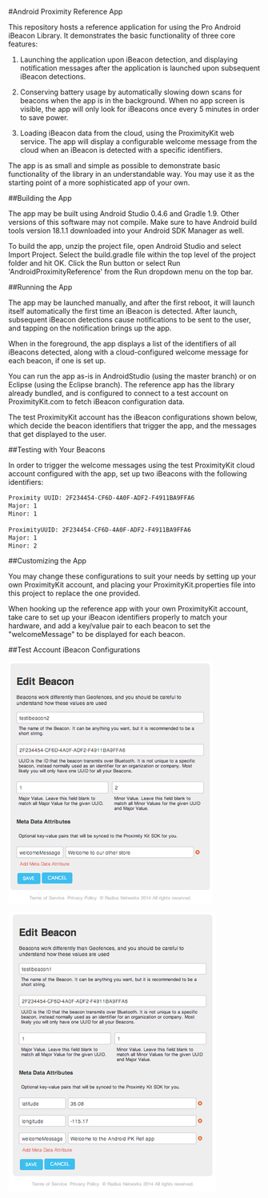 #Android Proximity Reference App

This repository hosts a reference application for using the Pro Android iBeacon Library.  It demonstrates the basic functionality of three core features:

1. Launching the application upon iBeacon detection, and displaying notification messages after the application is launched upon subsequent iBeacon detections.

2. Conserving battery usage by automatically slowing down scans for beacons when the app is in the background.  When no app screen is visible, the app will only look for iBeacons once every 5 minutes in order to save power.

3. Loading iBeacon data from the cloud, using the ProximityKit web service.  The app will display a configurable welcome message from the cloud when an iBeacon is detected with a specific identifiers.

The app is as small and simple as possible to demonstrate basic functionality of the library in an understandable way.  You may use it as the starting point of a more sophisticated app of your own.

##Building the App

The app may be built using Android Studio 0.4.6 and Gradle 1.9. Other versions of this software may not compile. Make sure to have Android build tools version 18.1.1 downloaded into your Android SDK Manager as well. 

To build the app, unzip the project file, open Android Studio and select Import Project. Select the build.gradle file within the top level of the project folder and hit OK. Click the Run button or select Run 'AndroidProximityReference' from the Run dropdown menu on the top bar.

##Running the App

The app may be launched manually, and after the first reboot, it will launch itself automatically the first time an iBeacon is detected.  After launch, subsequent iBeacon detections cause notifications to be sent to the user, and tapping on the notification brings up the app.

When in the foreground, the app displays a list of the identifiers of all iBeacons detected, along with a cloud-configured welcome message for each beacon, if one is set up.

You can run the app as-is in AndroidStudio (using the master branch) or on Eclipse (using the Eclipse branch).  The reference app has the library already bundled, and is configured to connect to a test account on ProximityKit.com to fetch iBeacon configuration data.

The test ProximityKit account has the iBeacon configurations shown below, which decide the beacon identifiers that trigger the app, and the messages that get displayed to the user.

##Testing with Your Beacons

In order to trigger the welcome messages using the test ProximityKit cloud account configured with the app, set up two iBeacons with the following identifiers:

    Proximity UUID: 2F234454-CF6D-4A0F-ADF2-F4911BA9FFA6
    Major: 1
    Minor: 1

    ProximityUUID: 2F234454-CF6D-4A0F-ADF2-F4911BA9FFA6
    Major: 1
    Minor: 2

##Customizing the App

You may change these configurations to suit your needs by setting up your own ProximityKit account, and placing your ProximityKit.properties file into this project to replace the one provided.

When hooking up the reference app with your own ProximityKit account, take care to set up your iBeacon identifiers properly to match your hardware, and add a key/value pair to each beacon to set the "welcomeMessage" to be displayed for each beacon.

##Test Account iBeacon Configurations

![beacon 1](./doc-images/beacon1config.png)

![beacon 2](./doc-images/beacon2config.png)
